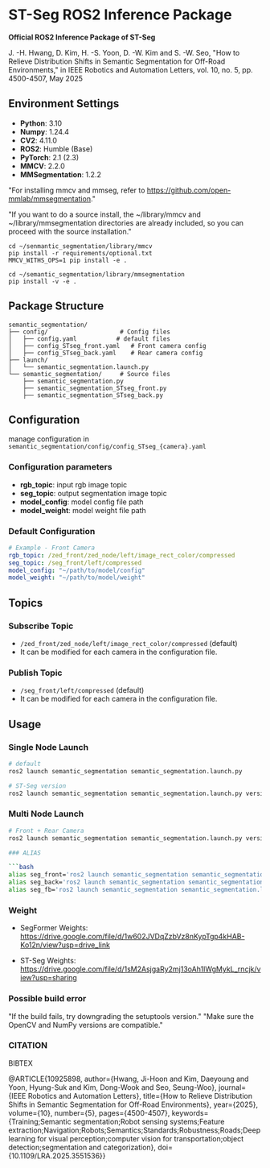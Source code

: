 # ST-Seg ROS2 Inference Package

**Official ROS2 Inference Package of ST-Seg**

J. -H. Hwang, D. Kim, H. -S. Yoon, D. -W. Kim and S. -W. Seo, "How to Relieve Distribution Shifts in Semantic Segmentation for Off-Road Environments," in IEEE Robotics and Automation Letters, vol. 10, no. 5, pp. 4500-4507, May 2025

## Environment Settings

- **Python**: 3.10
- **Numpy**: 1.24.4
- **CV2**: 4.11.0
- **ROS2**: Humble (Base)
- **PyTorch**: 2.1 (2.3)
- **MMCV**: 2.2.0
- **MMSegmentation**: 1.2.2

"For installing mmcv and mmseg, refer to https://github.com/open-mmlab/mmsegmentation."

"If you want to do a source install, the ~/library/mmcv and ~/library/mmsegmentation directories are already included, so you can proceed with the source installation."
```
cd ~/senmantic_segmentation/library/mmcv
pip install -r requirements/optional.txt
MMCV_WITHS_OPS=1 pip install -e .

cd ~/semantic_segmentation/library/mmsegmentation
pip install -v -e .
```

## Package Structure

```
semantic_segmentation/
├── config/                    # Config files
│   ├── config.yaml           # default files
│   ├── config_STseg_front.yaml   # Front camera config
│   ├── config_STseg_back.yaml    # Rear camera config
├── launch/
│   └── semantic_segmentation.launch.py
└── semantic_segmentation/     # Source files
    ├── semantic_segmentation.py
    ├── semantic_segmentation_STseg_front.py
    ├── semantic_segmentation_STseg_back.py
```

## Configuration

manage configuration in `semantic_segmentation/config/config_STseg_{camera}.yaml` 

### Configuration parameters

- **rgb_topic**: input rgb image topic
- **seg_topic**: output segmentation image topic 
- **model_config**: model config file path
- **model_weight**: model weight file path

### Default Configuration

```yaml
# Example - Front Camera
rgb_topic: /zed_front/zed_node/left/image_rect_color/compressed
seg_topic: /seg_front/left/compressed
model_config: "~/path/to/model/config"
model_weight: "~/path/to/model/weight"
```

## Topics

### Subscribe Topic
- `/zed_front/zed_node/left/image_rect_color/compressed` (default)
- It can be modified for each camera in the configuration file.

### Publish Topic
- `/seg_front/left/compressed` (default)
- It can be modified for each camera in the configuration file.


## Usage

### Single Node Launch

```bash
# default
ros2 launch semantic_segmentation semantic_segmentation.launch.py

# ST-Seg version
ros2 launch semantic_segmentation semantic_segmentation.launch.py versions:="STseg_front"
```

### Multi Node Launch

```bash
# Front + Rear Camera
ros2 launch semantic_segmentation semantic_segmentation.launch.py versions:="STseg_front,STseg_back"

### ALIAS

```bash
alias seg_front='ros2 launch semantic_segmentation semantic_segmentation.launch.py versions:="STseg_front'
alias seg_back='ros2 launch semantic_segmentation semantic_segmentation.launch.py versions:="STseg_back'
alias seg_fb='ros2 launch semantic_segmentation semantic_segmentation.launch.py versions:="STseg_front, STseg_back"'
```

### Weight 

- SegFormer Weights:
https://drive.google.com/file/d/1w602JVDqZzbVz8nKypTgp4kHAB-Ko12n/view?usp=drive_link

- ST-Seg Weights:
https://drive.google.com/file/d/1sM2AsjgaRy2mj13oAh1IWgMykL_rncjk/view?usp=sharing

### Possible build error

"If the build fails, try downgrading the setuptools version."
"Make sure the OpenCV and NumPy versions are compatible."

### CITATION

BIBTEX

@ARTICLE{10925898,
  author={Hwang, Ji-Hoon and Kim, Daeyoung and Yoon, Hyung-Suk and Kim, Dong-Wook and Seo, Seung-Woo},
  journal={IEEE Robotics and Automation Letters}, 
  title={How to Relieve Distribution Shifts in Semantic Segmentation for Off-Road Environments}, 
  year={2025},
  volume={10},
  number={5},
  pages={4500-4507},
  keywords={Training;Semantic segmentation;Robot sensing systems;Feature extraction;Navigation;Robots;Semantics;Standards;Robustness;Roads;Deep learning for visual perception;computer vision for transportation;object detection;segmentation and categorization},
  doi={10.1109/LRA.2025.3551536}}




